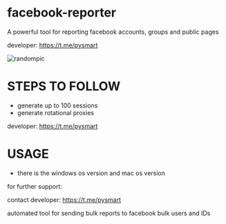 # facebook-reporter
A powerful tool for reporting facebook accounts, groups and public pages

developer: https://t.me/pysmart

![randompic](https://github.com/user-attachments/assets/9a27c208-c672-4ac0-884e-fe57eb25afa6)


# STEPS TO FOLLOW
- generate up to 100 sessions
- generate rotational proxies

developer: https://t.me/pysmart

# USAGE
- there is the windows os version and mac os version

for further support:

contact developer: https://t.me/pysmart

automated tool for sending bulk reports to facebook bulk users and IDs
